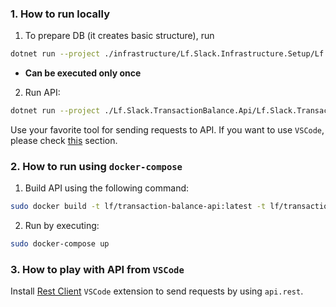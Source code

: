 ### 1. How to run locally

1. To prepare DB (it creates basic structure), run 
```sh
dotnet run --project ./infrastructure/Lf.Slack.Infrastructure.Setup/Lf.Slack.Infrastructure.Setup.csproj
``` 
- **Can be executed only once**
2. Run API:
```sh
dotnet run --project ./Lf.Slack.TransactionBalance.Api/Lf.Slack.TransactionBalance.Api.csproj
```

Use your favorite tool for sending requests to API. If you want to use `VSCode`, please check [this](#1-how-to-run) section.

### 2. How to run using `docker-compose`
1. Build API using the following command:
```sh
sudo docker build -t lf/transaction-balance-api:latest -t lf/transaction-balance-api:v0.0.0 .
```
2. Run by executing:
```sh
sudo docker-compose up
```

### 3. How to play with API from `VSCode`
Install [Rest Client](https://marketplace.visualstudio.com/items?itemName=humao.rest-client) `VSCode` extension to send requests by using `api.rest`.

